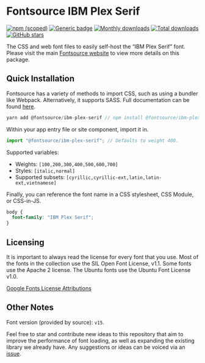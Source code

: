 # Fontsource IBM Plex Serif

[![npm (scoped)](https://img.shields.io/npm/v/@fontsource/ibm-plex-serif?color=brightgreen)](https://www.npmjs.com/package/@fontsource/ibm-plex-serif) [![Generic badge](https://img.shields.io/badge/fontsource-passing-brightgreen)](https://github.com/fontsource/fontsource) [![Monthly downloads](https://badgen.net/npm/dm/@fontsource/ibm-plex-serif)](https://github.com/fontsource/fontsource) [![Total downloads](https://badgen.net/npm/dt/@fontsource/ibm-plex-serif)](https://github.com/fontsource/fontsource) [![GitHub stars](https://img.shields.io/github/stars/fontsource/fontsource.svg?style=social&label=Star)](https://github.com/fontsource/fontsource/stargazers)

The CSS and web font files to easily self-host the “IBM Plex Serif” font. Please visit the main [Fontsource website](https://fontsource.org/fonts/ibm-plex-serif) to view more details on this package.

## Quick Installation

Fontsource has a variety of methods to import CSS, such as using a bundler like Webpack. Alternatively, it supports SASS. Full documentation can be found [here](https://fontsource.org/docs/introduction).

```javascript
yarn add @fontsource/ibm-plex-serif // npm install @fontsource/ibm-plex-serif
```

Within your app entry file or site component, import it in.

```javascript
import "@fontsource/ibm-plex-serif"; // Defaults to weight 400.
```

Supported variables:

- Weights: `[100,200,300,400,500,600,700]`
- Styles: `[italic,normal]`
- Supported subsets: `[cyrillic,cyrillic-ext,latin,latin-ext,vietnamese]`

Finally, you can reference the font name in a CSS stylesheet, CSS Module, or CSS-in-JS.

```css
body {
  font-family: "IBM Plex Serif";
}
```

## Licensing

It is important to always read the license for every font that you use.
Most of the fonts in the collection use the SIL Open Font License, v1.1. Some fonts use the Apache 2 license. The Ubuntu fonts use the Ubuntu Font License v1.0.

[Google Fonts License Attributions](https://fonts.google.com/attribution)

## Other Notes

Font version (provided by source): `v15`.

Feel free to star and contribute new ideas to this repository that aim to improve the performance of font loading, as well as expanding the existing library we already have. Any suggestions or ideas can be voiced via an [issue](https://github.com/fontsource/fontsource/issues).
